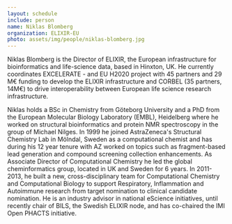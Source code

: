 ```yaml
---
layout: schedule
include: person
name: Niklas Blomberg
organization: ELIXIR-EU
photo: assets/img/people/niklas-blomberg.jpg
---
```


Niklas Blomberg is the Director of ELIXIR, the European infrastructure for bioinformatics and life-science data, 
based in Hinxton, UK. He currently coordinates EXCELERATE - and EU H2020 project with 45 partners and 29 M€ funding 
to develop the ELIXIR infrastructure and CORBEL (35 partners, 14M€) to drive interoperability between European life 
science research infrastructure. 

Niklas holds a BSc in Chemistry from Göteborg University and a PhD from the  European Molecular Biology Laboratory 
(EMBL), Heidelberg where he worked on structural bioinformatics and protein NMR spectroscopy in the group of Michael 
Nilges. In 1999 he joined AstraZeneca's Structural Chemistry Lab in Mölndal, Sweden as a computational chemist and 
has during his 12 year tenure with AZ worked on topics such as fragment-based lead generation and compound screening 
collection enhancements. As Associate Director of Computational Chemistry he led the global cheminformatics group, 
located in UK and Sweden for 6 years. In 2011-2013, he built a new, cross-disciplinary team for Computational Chemistry 
and Computational Biology to support Respiratory, Inflammation and Autoimmune research from target nomination to clinical 
candidate nomination. He is an industry advisor in national eScience initiatives, until recently chair of BILS, the 
Swedish ELIXIR node, and has co-chaired the IMI Open PHACTS initiative.
